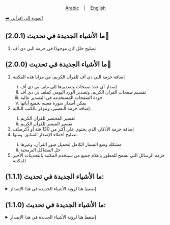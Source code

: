 <p align="center">
  <a href="https://github.com/oaokm/AL-Khatma/blob/main/UPDATE.md">Arabic</a>
  &nbsp;&nbsp;&nbsp;|&nbsp;&nbsp;&nbsp;
  <a href="https://github.com/oaokm/AL-Khatma/blob/main/UPDATE_EN.md">English</a>
</p>

<a href="https://github.com/oaokm/AL-Khatma/blob/main/README.md"> ➡️ العودة إلى إقرأني </a>

## **ما الأشياء الجديدة في تحديث (2.0.1)🌟**
<ol>
  <li>تصليح خلل كان موجودًا في حزمة البي دي أف</li>
</ol>

## **ما الأشياء الجديدة في تحديث (2.0.0)🌟**

<ol>
  <li>إضافة حزمة البي دي أف للقرآن الكريم، من مزايا هذه المكتبة</li>
    <ol type='i'>
      <li>إصدار أي عدد صفحات وتصديرها إلى ملف بي دي أف</li>
      <li>تفسيم صفحات القرآن الكريم، وتصدير الورد اليومي كملف بي دي أف</li>
      <li>جودة الصفحات المستخدمه في التصدير عالية</li>
      <li>يمكن أصدار سورة معينه بجميع أياتها</li>
    </ol>
  <li>إضافة حزمة التفسير، وتتوفر بالكتب التالية:</li>
    <ol type='i'>
      <li>تفسير المختصر للقرآن الكريم</li>
      <li>تفسير الميسر للقرآن الكريم</li>
    </ol>
  <li>إضافة حزمة الأذكار، الذي يحتوي على أكثر من 130 فئة أو ذِّكرصنّف</li>
  <li>تصليح أخطاء الإصدار السابق. ومنها:</li>
    <ol type='i'>
      <li>مشكلة وضع المسار الكامل لتحميل صور القرآن، وغيرها</li>
      <li>حل المشاكل البرمجية</li>
    </ol>
  <li>حزمة الرسائل التي تسمح للمطور بإعلام جميع من سيتخدم المكتبة بالتحديثات الأخير للمكتبة</li>
</ol>


## ما الأشياء الجديدة في تحديث (1.1.1):
<details>
  <summary>إضغط هنا لرؤية الأشياء الجديدة في هذا الإصدار</summary>
    <ol>
            <li>إصلاح خلل في برنامج تحميل الملفات المهمة</li>
        </ol>
</details>


## ما الأشياء الجديدة في تحديث (1.1.0):
<details>
  <summary>إضغط هنا لرؤية الأشياء الجديدة في هذا الإصدار</summary>
    <ol>
            <li>إضافة برنامج يقوم بتحميل المهمة لتحميل الملفات المهمة لعمل البرنامج</li>
            <li>إصلاحات عامة</li>
        </ol>
</details>

